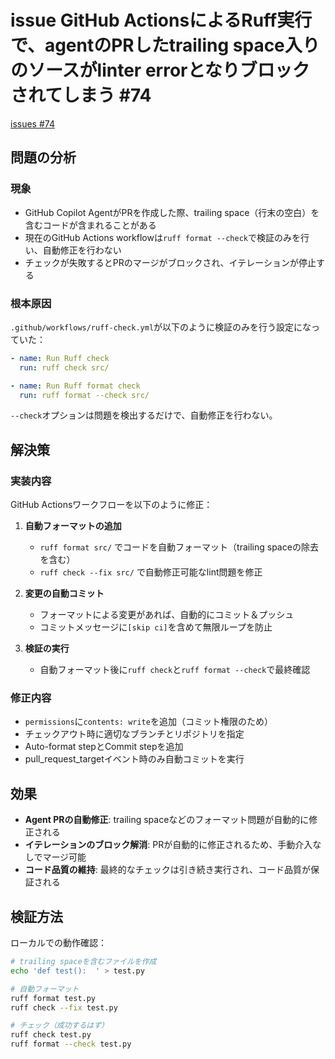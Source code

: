 # issue GitHub ActionsによるRuff実行で、agentのPRしたtrailing space入りのソースがlinter errorとなりブロックされてしまう #74
[issues #74](https://github.com/cat2151/cat-file-watcher/issues/74)

## 問題の分析

### 現象
- GitHub Copilot AgentがPRを作成した際、trailing space（行末の空白）を含むコードが含まれることがある
- 現在のGitHub Actions workflowは`ruff format --check`で検証のみを行い、自動修正を行わない
- チェックが失敗するとPRのマージがブロックされ、イテレーションが停止する

### 根本原因
`.github/workflows/ruff-check.yml`が以下のように検証のみを行う設定になっていた：
```yaml
- name: Run Ruff check
  run: ruff check src/

- name: Run Ruff format check
  run: ruff format --check src/
```

`--check`オプションは問題を検出するだけで、自動修正を行わない。

## 解決策

### 実装内容
GitHub Actionsワークフローを以下のように修正：

1. **自動フォーマットの追加**
   - `ruff format src/` でコードを自動フォーマット（trailing spaceの除去を含む）
   - `ruff check --fix src/` で自動修正可能なlint問題を修正

2. **変更の自動コミット**
   - フォーマットによる変更があれば、自動的にコミット＆プッシュ
   - コミットメッセージに`[skip ci]`を含めて無限ループを防止

3. **検証の実行**
   - 自動フォーマット後に`ruff check`と`ruff format --check`で最終確認

### 修正内容
- `permissions`に`contents: write`を追加（コミット権限のため）
- チェックアウト時に適切なブランチとリポジトリを指定
- Auto-format stepとCommit stepを追加
- pull_request_targetイベント時のみ自動コミットを実行

## 効果

- **Agent PRの自動修正**: trailing spaceなどのフォーマット問題が自動的に修正される
- **イテレーションのブロック解消**: PRが自動的に修正されるため、手動介入なしでマージ可能
- **コード品質の維持**: 最終的なチェックは引き続き実行され、コード品質が保証される

## 検証方法

ローカルでの動作確認：
```bash
# trailing spaceを含むファイルを作成
echo 'def test():  ' > test.py

# 自動フォーマット
ruff format test.py
ruff check --fix test.py

# チェック（成功するはず）
ruff check test.py
ruff format --check test.py
```

